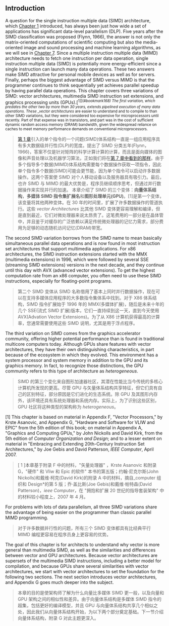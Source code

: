 ## Introduction

A question for the single instruction multiple data (SIMD) architecture, which [Chapter 1](#_bookmark2) introduced, has always been just how wide a set of applications has significant data-level parallelism (DLP). Five years after the SIMD classification was proposed (Flynn, 1966), the answer is not only the matrix-oriented computations of scientific computing but also the media-oriented image and sound processing and machine learning algorithms, as we will see in [Chapter 7](#_bookmark322). Since a multiple instruction multiple data (MIMD) architecture needs to fetch one instruction per data operation, single instruction multiple data (SIMD) is potentially more energy-efficient since a single instruction can launch many data operations. These two answers make SIMD attractive for personal mobile devices as well as for servers. Finally, perhaps the biggest advantage of SIMD versus MIMD is that the programmer continues to think sequentially yet achieves parallel speedup by having parallel data operations. This chapter covers three variations of SIMD: vector architectures, multimedia SIMD instruction set extensions, and graphics processing units (GPUs).[<sup>1]](#_bookmark168) The first variation, which predates the other two by more than 30 years, extends pipelined execution of many data operations. These \_vector architectures_ are easier to understand and to compile to than other SIMD variations, but they were considered too expensive for microprocessors until recently. Part of that expense was in transistors, and part was in the cost of sufficient dynamic random access memory (DRAM) bandwidth, given the widespread reliance on caches to meet memory performance demands on conventional microprocessors.

> [第 1 章](#_bookmark2)引入的单个指令的一个问题(SIMD)体系结构一直是一组应用程序具有多大数据级并行性(DLP)的宽度。提出了 SIMD 分类五年(Flynn，1966)，答案不仅是针对矩阵的科学计算计算的计算，而且是面向媒体的图像和声音处理以及机器学习算法，正如我们将在[第 7 章中看到的那样](#_bookmark322)。由于多个指导多个数据(MIMD)体系结构需要每个数据操作获取一项指令，因此单个指令多个数据(SIMD)可能会更节能，因为单个指令可以启动许多数据操作。这两个答案使 SIMD 对个人移动设备以及服务器具有吸引力。最后，也许 SIMD 与 MIMD 的最大优势是，程序员继续顺序思考，但通过并行数据操作来实现并行的加速。
> 本章介绍了 SIMD 的三个变体：**向量体系结构**，**多媒体 SIMD 指令集扩展名**和**图形处理单元(GPU)**。[1]是第一个变体，该变量将其他两种变体。在 30 年的时间里，扩展了许多数据操作的管道执行。这些 _vector Architectures_ 比其他 SIMD 变体更容易理解和编译，但是直到最近，它们对微处理器来说太昂贵了。这笔费用的一部分是在晶体管中，并且鉴于对缓存的广泛依赖以满足传统微处理器的记忆力需求，部分费用为足够的动态随机访问记忆(DRAM)带宽。

The second SIMD variation borrows from the SIMD name to mean basically simultaneous parallel data operations and is now found in most instruction set architectures that support multimedia applications. For x86 architectures, the SIMD instruction extensions started with the MMX (multimedia extensions) in 1996, which were followed by several SSE (streaming SIMD extensions) versions in the next decade, and they continue until this day with AVX (advanced vector extensions). To get the highest computation rate from an x86 computer, you often need to use these SIMD instructions, especially for floating-point programs.

> 第二个 SIMD 变体从 SIMD 名称借用了基本上同时并行数据操作，现在可以在支持多媒体应用程序的大多数指令集体系中找到。对于 X86 体系结构，SIMD 指令扩展始于 1996 年的 MMX(多媒体扩展)，随后是未来十年的几个 SSE(流式 SIMD 扩展)版本，它们一直持续到这一天，直到今天使用 AVX(Advation Vector Extensions)。为了从 X86 计算机获得最高的计算率，您通常需要使用这些 SIMD 说明，尤其是用于浮点程序。

The third variation on SIMD comes from the graphics accelerator community, offering higher potential performance than is found in traditional multicore computers today. Although GPUs share features with vector architectures, they have their own distinguishing characteristics, in part because of the ecosystem in which they evolved. This environment has a system processor and system memory in addition to the GPU and its graphics memory. In fact, to recognize those distinctions, the GPU community refers to this type of architecture as _heterogeneous_.

> SIMD 的第三个变化来自图形加速器社区，其潜在性能比当今传统的多核心计算机所发现的更高。尽管 GPU 与矢量体系结构共享特征，但它们具有自己的区别特征，部分原因是它们进化的生态系统。除 GPU 及其图形内存外，该环境还具有系统处理器和系统内存。实际上，为了识别这些区别，GPU 社区将这种类型的架构称为 _heterogeneous_。

[1] This chapter is based on material in Appendix F, "Vector Processors," by Krste Asanovic, and Appendix G, "Hardware and Software for VLIW and EPIC" from the 5th edition of this book; on material in Appendix A, "Graphics and Computing GPUs," by John Nickolls and David Kirk, from the 5th edition of _Computer Organization and Design_; and to a lesser extent on material in "Embracing and Extending 20th-Century Instruction Set Architectures," by Joe Gebis and David Patterson, _IEEE Computer_, April 2007.

> [ 1 ]本章基于附录 F 中的材料，"矢量处理器" ，Krste Asanovic 和附录 G，"硬件" 和 Vliw 和 Epic 的软件" 本书的第五版；约翰·尼克尔斯(John Nickolls)和戴维·柯克(David Kirk)的附录 A 中的材料，摘自\_computer 组织和 Design\*的第 5 版；乔·盖比斯(Joe Gebis)和戴维·帕特森(David Patterson)，_ieee Computer_，在 "拥抱和扩展 20 世纪的指导套装架构" 中的材料较小程度上，2007 年 4 月。

For problems with lots of data parallelism, all three SIMD variations share the advantage of being easier on the programmer than classic parallel MIMD programming.

> 对于许多数据并行性的问题，所有三个 SIMD 变体都具有比经典平行 MIMD 编程更容易在程序员身上更容易的优势。

The goal of this chapter is for architects to understand why vector is more general than multimedia SIMD, as well as the similarities and differences between vector and GPU architectures. Because vector architectures are supersets of the multimedia SIMD instructions, including a better model for compilation, and because GPUs share several similarities with vector architectures, we start with vector architectures to set the foundation for the following two sections. The next section introduces vector architectures, and Appendix G goes much deeper into the subject.

> 本章的目的是使架构师了解为什么向量比多媒体 SIMD 更一般，以及向量和 GPU 架构之间的相似性和差异。由于向量体系结构是多媒体 SIMD 指令的超集，包括更好的编译模型，并且 GPU 与向量体系结构共享几个相似之处，因此我们从向量体系结构开始，为以下两个部分奠定基础。下一节介绍向量体系结构，附录 G 对此主题更深入。
